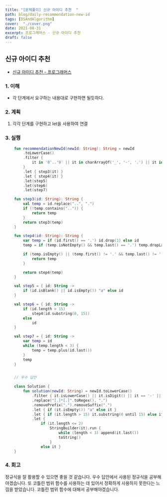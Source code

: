 ```yaml
---
title: "[문제풀이] 신규 아이디 추천  "
path: blog/daily-recommendation-new-id
tags: [DSAndAlgorithm]
cover:  "./cover.png"
date: 2021-08-31
excerpt: 프로그래머스 - 신규 아이디 추천 
draft: false
---
```



## 신규 아이디 추천 
* [신규 아이디 추천 - 프로그래머스](https://programmers.co.kr/learn/courses/30/lessons/72410)

### 1. 이해 
- 각 단계에서 요구하는 내용대로 구현하면 될듯하다. 

### 2. 계획

1. 각각 단계를 구현하고 let을 사용하여 연결 



### 3. 실행
```kotlin
    fun recommendationNewId(newId: String): String = newId
        .toLowerCase()
        .filter {
            it in '0'..'9' || it in charArrayOf('_', '-', '.') || it in 'a'..'z'
        }
        .let { step3(it) }
        .let { step4(it) }
        .let(step5)
        .let(step6)
        .let(step7)

    fun step3(id: String): String {
        val temp = id.replace("..", ".")
        if (!temp.contains("..")) {
            return temp
        }
        return step3(temp)
    }

    fun step4(id: String): String {
        var temp = if (id.first() == '.') id.drop(1) else id
        temp = if (temp.isNotEmpty() && temp.last() == '.') temp.dropLast(1) else temp

        if (temp.isEmpty() || (temp.first() != '.' && temp.last() != '.')) {
            return temp
        }

        return step4(temp)
    }

    val step5 = { id: String ->
        if (id.isBlank() || id.isEmpty()) "a" else id
    }

    val step6 = { id: String ->
        if (id.length > 15)
            step4(id.substring(0, 15))
        else
            id
    }

    val step7 = { id: String ->
        var temp = id
        while (temp.length < 3) {
            temp = temp.plus(id.last())
        }
        temp
    }


    // 우수 답안 

    class Solution {
        fun solution(newId: String) = newId.toLowerCase()
            .filter { it.isLowerCase() || it.isDigit() || it == '-' || it == '_' || it == '.' }
            .replace("[.]*[.]".toRegex(), ".")
            .removePrefix(".").removeSuffix(".")
            .let { if (it.isEmpty()) "a" else it }
            .let { if (it.length > 15) it.substring(0 until 15) else it }.removeSuffix(".")
            .let {
                if (it.length <= 2)
                    StringBuilder(it).run {
                        while (length < 3) append(it.last())
                        toString()
                    }
                else it }
    }

```

### 4. 회고 

정규식을 잘 활용할 수 있으면 좋을 것 같습니다. 우수 답안에서 사용된 정규식을 공부해야겠습니다. 또 코틀린 범위 함수를 사용하는 데 있어서 정확하게 사용하지 못한다는 느낌을 받았습니다.
코틀린 범위 함수에 대해서 공부해야겠습니다.
